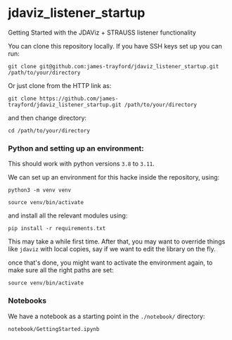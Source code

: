 # jdaviz_listener_startup
Getting Started with the JDAViz + STRAUSS listener functionality 

You can clone this repository locally. If you have SSH keys set up you can run:

`git clone git@github.com:james-trayford/jdaviz_listener_startup.git /path/to/your/directory`

Or just clone from the HTTP link as:

`git clone https://github.com/james-trayford/jdaviz_listener_startup.git /path/to/your/directory`

and then change directory:

`cd /path/to/your/directory`

### Python and setting up an environment:

This should work with python versions `3.8` to `3.11`.

We can set up an environment for this hacke inside the repository, using:

`python3 -m venv venv`

`source venv/bin/activate`

and install all the relevant modules using:

`pip install -r requirements.txt`

This may take a while first time. After that, you may want to override things like `jdaviz` with local copies, say if we want to edit the library on the fly.

once that's done, you might want to activate the environment again, to make sure all the right paths are set:

`source venv/bin/activate`

### Notebooks

We have a notebook as a starting point in the `./notebook/` directory:

`notebook/GettingStarted.ipynb`
